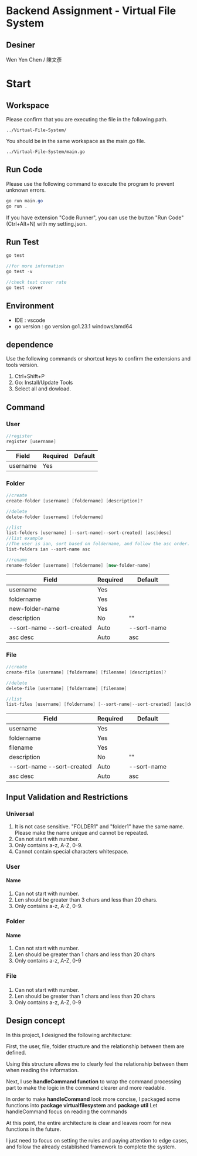 #   Backend Assignment - Virtual File System

##  Desiner
Wen Yen Chen / 陳文彥 

#  Start
##  Workspace
Please confirm that you are executing the file in the following path.  
```
../Virtual-File-System/
```
You should be in the same workspace as the main.go file. 
```
../Virtual-File-System/main.go
```
## Run Code
Please use the following command to execute the program to prevent unknown errors. 
```java
go run main.go
go run .
```
If you have extension "Code Runner", you can use the button "Run Code"(Ctrl+Alt+N) with my setting.json. 

##  Run Test
```java
go test

//for more information
go test -v

//check test cover rate
go test -cover
```

## Environment

*   IDE : vscode
*   go version : go version go1.23.1 windows/amd64

## dependence
Use the following commands or shortcut keys to confirm the extensions and tools version. 

1. Ctrl+Shift+P
2. Go: Install/Update Tools
3. Select all and dowload.

##  Command
### User
```java
//register
register [username]
```
|Field|Required|Default|
|-|-|-|
|username|Yes||
### Folder
```java
//create
create-folder [username] [foldername] [description]?

//delete
delete-folder [username] [foldername]

//list
list-folders [username] [--sort-name|--sort-created] [asc|desc]
//list example
//The user is ian, sort based on foldername, and follow the asc order.
list-folders ian --sort-name asc

//rename
rename-folder [username] [foldername] [new-folder-name]
```
|Field|Required|Default|
|-|-|-|
|username|Yes||
|foldername|Yes||
|new-folder-name|Yes||
|description|No|""|
|--sort-name --sort-created|Auto|--sort-name|
|asc desc|Auto|asc|
### File
```java
//create
create-file [username] [foldername] [filename] [description]?

//delete
delete-file [username] [foldername] [filename]

//list
list-files [username] [foldername] [--sort-name|--sort-created] [asc|desc]
```
|Field|Required|Default|
|-|-|-|
|username|Yes||
|foldername|Yes||
|filename|Yes||
|description|No|""|
|--sort-name --sort-created|Auto|--sort-name|
|asc desc|Auto|asc|

##  Input Validation and Restrictions
### Universal
1.  It is not case sensitive. "FOLDER1" and "folder1" have the same name. Please make the name unique and cannot be repeated.
2.  Can not start with number. 
3.  Only contains a-z, A-Z, 0-9. 
4.  Cannot contain special characters whitespace. 

### User
####    Name
1.  Can not start with number. 
2.  Len should be greater than 3 chars and less than 20 chars. 
3.  Only contains a-z, A-Z, 0-9. 

### Folder
####    Name
1.  Can not start with number. 
2.  Len should be greater than 1 chars and less than 20 chars
3.  Only contains a-z, A-Z, 0-9
### File
####    
1.  Can not start with number. 
2.  Len should be greater than 1 chars and less than 20 chars
3.  Only contains a-z, A-Z, 0-9

##  Design concept
In this project, I designed the following architecture: 

First, the user, file, folder structure and the relationship between them are defined.

Using this structure allows me to clearly feel the relationship between them when reading the information.

Next, I use **handleCommand function** to wrap the command processing part to make the logic in the command clearer and more readable.

In order to make **handleCommand** look more concise, I packaged some functions into **package virtualfilesystem** and **package util** Let handleCommand focus on reading the commands

At this point, the entire architecture is clear and leaves room for new functions in the future.

I just need to focus on setting the rules and paying attention to edge cases, and follow the already established framework to complete the system. 


